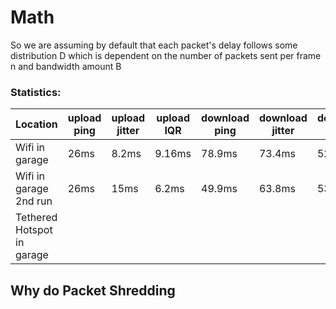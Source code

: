 # Math
So we are assuming by default that each packet's delay follows some distribution D which is dependent
on the number of packets sent per frame n and bandwidth amount B

### Statistics:
|Location | upload ping | upload jitter | upload IQR | download ping | download jitter | download IQR |
| -- | -- | -- | -- | -- | -- | -- |
| Wifi in garage | 26ms | 8.2ms | 9.16ms | 78.9ms | 73.4ms | 52.3ms |
| Wifi in garage 2nd run| 26ms | 15ms | 6.2ms | 49.9ms | 63.8ms | 53.6ms | see csv
| Tethered Hotspot in garage
## Why do Packet Shredding

